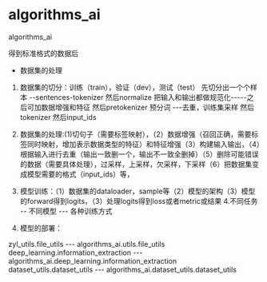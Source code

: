 # algorithms_ai
algorithms_ai



得到标准格式的数据后
- 数据集的处理
1. 数据集的切分：训练（train），验证（dev），测试（test）
先切分出一个个样本 --sentences-tokenizer
然后normalize 把输入和输出都做规范化-----之后可加数据增强和特征
然后pretokenizer 预分词 ---去重，训练集采样
然后tokenizer
然后input_ids


2. 数据集的处理:(1)切句子（需要标签映射），（2）数据增强（召回正确，需要标签同时映射，增加表示数据类型的特征）和特征增强（3）构建输入输出，（4）根据输入进行去重（输出一致删一个，输出不一致全删掉）（5）删除可能错误的数据（需要具体处理），过采样，上采样，欠采样，下采样（6）把数据集变成模型需要的格式（input_ids）等，
3. 模型训练：（1）数据集的dataloader，sample等（2）模型的架构（3）模型的forward得到logits，（3）处理logits得到loss或者metric或结果
4.不同任务 -- 不同模型 --- 各种训练方式


4. 模型的部署：


zyl_utils.file_utils --- algorithms_ai.utils.file_utils
deep_learning.information_extraction --- algorithms_ai.deep_learning.information_extraction
dataset_utils.dataset_utils --- algorithms_ai.dataset_utils.dataset_utils

